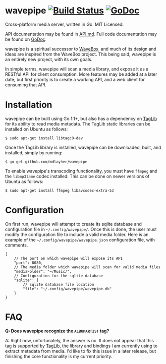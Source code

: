 wavepipe [![Build Status](https://travis-ci.org/mdlayher/wavepipe.svg?branch=master)](https://travis-ci.org/mdlayher/wavepipe) [![GoDoc](http://godoc.org/github.com/mdlayher/wavepipe?status.png)](http://godoc.org/github.com/mdlayher/wavepipe)
========

Cross-platform media server, written in Go.  MIT Licensed.

API documentation may be found in [API.md](https://github.com/mdlayher/wavepipe/blob/master/API.md).  Full code documentation may be found on [GoDoc](http://godoc.org/github.com/mdlayher/wavepipe).

wavepipe is a spiritual successor to [WaveBox](https://github.com/einsteinx2/WaveBox), and much of its design
and ideas are inspired from the WaveBox project.  This being said, wavepipe is an entirely new project, with
its own goals.

In simple terms, wavepipe will scan a media library, and expose it as a RESTful API for client consumption.
More features may be added at a later date, but first priority is to create a working API, and a web client
for consuming that API.

Installation
============

wavepipe can be built using Go 1.1+, but also has a dependency on [TagLib](https://github.com/taglib/taglib)
for its ability to read media metadata.  The TagLib static libraries can be installed on Ubuntu as follows:

`$ sudo apt-get install libtagc0-dev`

Once the TagLib library is installed, wavepipe can be downloaded, built, and installed, simply by running:

`$ go get github.com/mdlayher/wavepipe`

To enable wavepipe's transcoding functionality, you must have `ffmpeg` and the `libmp3lame` codec installed.
This can be done on newer versions of Ubuntu as follows:

`$ sudo apt-get install ffmpeg libavcodec-extra-53`

Configuration
=============

On first run, wavepipe will attempt to create its sqlite database and configuration file in
`~/.config/wavepipe/`.  Once this is done, the user must modify the configuration file to include a valid
media folder.  Here is an example of the `~/.config/wavepipe/wavepipe.json` configuration file, with comments.

```
{
	// The port on which wavepipe will expose its API
	"port": 8080,
	// The media folder which wavepipe will scan for valid media files
	"mediaFolder": "~/Music/",
	// Configuration for the sqlite database
	"sqlite": {
		// sqlite database file location
		"file": "~/.config/wavepipe/wavepipe.db"
	}
}
```


FAQ
===

__Q: Does wavepipe recognize the `ALBUMARTIST` tag?__

A: Right now, unfortunately, the answer is no.  It does not appear that this tag is supported by
[TagLib](https://github.com/taglib/taglib), the library and bindings I am currently using to extract
metadata from media.  I'd like to fix this issue in a later release, but finishing the core functionality
is my current priority.
